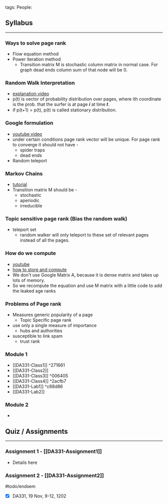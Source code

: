 tags: 
People:

## Syllabus
--- 
### Ways to solve page rank
- Flow equation method
- Power iteration method
	- Transition matrix M is stochastic column matrix in normal case. For graph dead ends column sum of that node will be 0.

### Random Walk Interpretation
- [explanation video](https://www.youtube.com/watch?v=VpiyOxiVmCg&t=9s)
- p(t) is vector of probability distribution over pages, where ith coordinate is the
prob. that the surfer is at page 𝒊 at time 𝒕.
- if p(t+1) = p(t), p(t) is called stationary distribution.

### Google formulation
- [youtube video](https://www.youtube.com/watch?v=TSGQ4F1E6H8)
- under certain conditions page rank vector will  be unique. For page rank to converge it should not have - 
	- spider traps
	- dead ends
- Random teleport

### Markov Chains
- [tutorial](https://www.youtube.com/watch?v=VoYMFLvDnv0)
- Transition matrix M should be - 
	- stochastic
	- aperiodic
	- irreducible
### Topic sensitive page rank (Bias the random walk)
- teleport set
	- random walker will only teleport to these set of relevant pages instead of all the pages.

### How do we compute
- [youtube](https://www.youtube.com/watch?v=BUuRL_dIpr0)
- [how to store and compute](https://www.youtube.com/watch?v=Kd6YWBZgNHI)
- We don't use Google Matrix A, because it is dense matrix and takes up lots of memory.
- So we recompute the equation and use M matrix with a little code to add the leaked age ranks

### Problems of Page rank
- Measures generic popularity of a page
	- Topic Specific page rank
- use only a single measure of importance
	- hubs and authorities
- susceptible to link spam
	- trust rank

### Module 1
- [[DA331-Class1]] ^271661
- [[DA331-Class2]]
- [[DA331-Class3]] ^006405
- [[DA331-Class4]] ^2acfb7
- [[DA331-Lab1]] ^c68d86
- [[DA331-Lab2]]


### Module 2
- 


## Quiz / Assignments
---
### Assignment 1 - [[DA331-Assignment1]]
- Details here
### Assignment 2 - [[DA331-Assignment2]]

#todo/endsem 
- [x] DA331, 19 Nov, 9-12, 1202